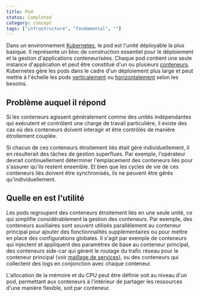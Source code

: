 ```yaml
---
title: Pod
status: Completed
category: concept
tags: ["infrastructure", "fondamental", ""]
---
```


Dans un environnement [Kubernetes](/fr/kubernetes/), le pod est l'unité déployable la plus basique.
Il représente un bloc de construction essentiel pour le déploiement et la gestion d'applications conteneurisées.
Chaque pod contient une seule instance d'application et peut être constitué d'un ou plusieurs [conteneurs](/fr/container/).
Kubernetes gère les pods dans le cadre d'un déploiement plus large et peut mettre à l'échelle les pods [verticalement](/fr/vertical-scaling/) ou [horizontalement](/fr/horizontal-scaling/) selon les besoins.

## Problème auquel il répond

Si les conteneurs agissent généralement comme des unités indépendantes qui exécutent et contrôlent une charge de travail particulière, il existe des cas où des conteneurs doivent interagir et être contrôlés de manière étroitement couplée.

Si chacun de ces conteneurs étroitement liés était géré individuellement, il en résulterait des tâches de gestion superflues.
Par exemple, l'opérateur devrait continuellement déterminer l'emplacement des conteneurs liés pour s'assurer qu'ils restent ensemble.
Et bien que les cycles de vie de ces conteneurs liés doivent être synchronisés, ils ne peuvent être gérés qu'individuellement.

## Quelle en est l'utilité

Les pods regroupent des conteneurs étroitement liés en une seule unité, ce qui simplifie considérablement la gestion des conteneurs.
Par exemple, des conteneurs auxiliaires sont souvent utilisés parallèlement au conteneur principal pour ajouter des fonctionnalités supplémentaires ou pour mettre en place des configurations globales.
Il s'agit par exemple de conteneurs qui injectent et appliquent des paramètres de base au conteneur principal,
des conteneurs side-car qui gèrent le routage du trafic réseau pour le conteneur principal (voir [maillage de services](/fr/service-mesh/)),
ou des conteneurs qui collectent des logs en conjonction avec chaque conteneur.

L'allocation de la mémoire et du CPU peut être définie soit au niveau d'un pod, permettant aux conteneurs à l'intérieur de partager les ressources d'une manière flexible, soit par conteneur.
